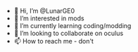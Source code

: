 - 👋 Hi, I’m @LunarGE0
- 👀 I’m interested in mods
- 🌱 I’m currently learning coding/modding
- 💞️ I’m looking to collaborate on oculus
- 📫 How to reach me - don't

<!---
LunarGE0/LunarGE0 is a ✨ special ✨ repository because its `README.md` (this file) appears on your GitHub profile.
You can click the Preview link to take a look at your changes.
--->
